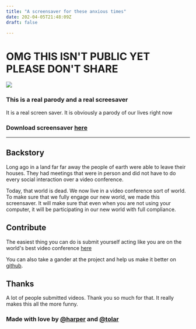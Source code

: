 ```yaml
---
title: "A screensaver for these anxious times"
date: 202-04-05T21:48:09Z
draft: false

---
```


# OMG THIS ISN'T PUBLIC YET PLEASE DON'T SHARE

![](/images/screenshot.jpg)

### This is a real parody and a real screesaver

It is a real screen saver. It is obviously a parody of our lives right now

### Download screensaver [here](builds/zooooom.0.002.zip) 

-----

## Backstory

Long ago in a land far far away the people of earth were able to leave their houses. They had meetings that were in person and did not have to do every social interaction over a video conference. 

Today, that world is dead. We now live in a video conference sort of world. To make sure that we fully engage our new world, we made this screensaver. It will make sure that even when you are not using your computer, it will be participating in our new world with full compliance. 

## Contribute

The easiest thing you can do is submit yourself acting like you are on the world's best video conference [here](https://docs.google.com/forms/d/e/1FAIpQLScbT9qiRUxeM8WfiP2aWF13HENLJffiTgD8GOd9t8W9nmyVHQ/viewform)

You can also take a gander at the project and help us make it better on [github](https://github.com/harperreed/zooooom.us).

## Thanks

A lot of people submitted videos. Thank you so much for that. It really makes this all the more funny. 

### Made with love by [@harper](http://twitter.com/harper) and [@tolar](http://twitter.com/tolar)
